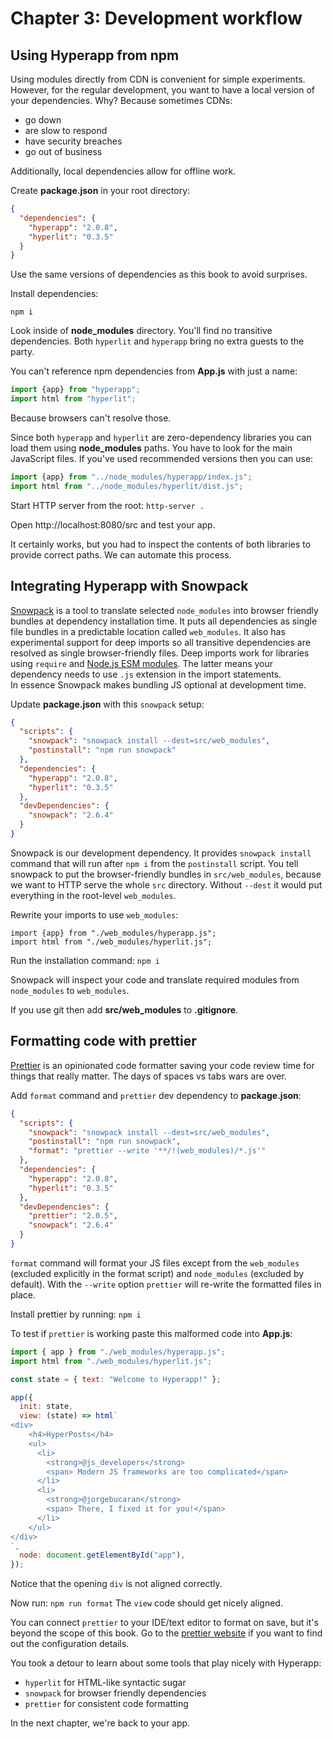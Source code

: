 # Chapter 3: Development workflow

## Using Hyperapp from npm

Using modules directly from CDN is convenient for simple experiments. 
However, for the regular development, you want to have a local version of your dependencies. 
Why? Because sometimes CDNs:
* go down
* are slow to respond
* have security breaches
* go out of business

Additionally, local dependencies allow for offline work.

Create **package.json** in your root directory:
```json
{
  "dependencies": {
    "hyperapp": "2.0.8",
    "hyperlit": "0.3.5"
  }
}
```
Use the same versions of dependencies as this book to avoid surprises.

Install dependencies:
```
npm i
```
Look inside of **node_modules** directory. You'll find no transitive dependencies. Both `hyperlit` and `hyperapp` bring no extra guests to the party.

You can't reference npm dependencies from **App.js** with just a name:
```js
import {app} from "hyperapp";
import html from "hyperlit";
```
Because browsers can't resolve those.

Since both `hyperapp` and `hyperlit` are zero-dependency libraries you can load them using **node_modules** paths.
You have to look for the main JavaScript files. If you've used recommended versions then you can use:
```js
import {app} from "../node_modules/hyperapp/index.js";
import html from "../node_modules/hyperlit/dist.js";
```

Start HTTP server from the root:
`http-server .`

Open http://localhost:8080/src and test your app.

It certainly works, but you had to inspect the contents of both libraries to provide correct paths. We can automate 
this process.

## Integrating Hyperapp with Snowpack 

[Snowpack](https://www.snowpack.dev/) is a tool to translate selected `node_modules` into browser friendly bundles at dependency installation time.
It puts all dependencies as single file bundles in a predictable location called `web_modules`. 
It also has experimental support for deep imports so all transitive dependencies are resolved as single browser-friendly files. 
Deep imports work for libraries using `require` and [Node.js ESM modules](https://nodejs.org/api/esm.html). The latter means your dependency needs
to use `.js` extension in the import statements.  
In essence Snowpack makes bundling JS optional at development time.

Update **package.json** with this `snowpack` setup:
```json
{
  "scripts": {
    "snowpack": "snowpack install --dest=src/web_modules",
    "postinstall": "npm run snowpack"
  },
  "dependencies": {
    "hyperapp": "2.0.8",
    "hyperlit": "0.3.5"
  },
  "devDependencies": {
    "snowpack": "2.6.4"
  }
}
```
Snowpack is our development dependency. It provides `snowpack install` command that will run after ```npm i``` from the ```postinstall``` script. 
You tell snowpack to put the browser-friendly bundles in `src/web_modules`, because we want to HTTP serve the whole `src` directory. Without `--dest`  it would put everything in the root-level `web_modules`.

Rewrite your imports to use `web_modules`:
```
import {app} from "./web_modules/hyperapp.js";
import html from "./web_modules/hyperlit.js";
```
 
Run the installation command:
```npm i```

Snowpack will inspect your code and translate required modules from `node_modules` to `web_modules`.

If you use git then add **src/web_modules** to **.gitignore**.

## Formatting code with prettier 

[Prettier](https://prettier.io/) is an opinionated code formatter saving your code review time for things that really matter. 
The days of spaces vs tabs wars are over.

Add `format` command and `prettier` dev dependency to **package.json**:
```json
{
  "scripts": {
    "snowpack": "snowpack install --dest=src/web_modules",
    "postinstall": "npm run snowpack",
    "format": "prettier --write '**/!(web_modules)/*.js'"
  },
  "dependencies": {
    "hyperapp": "2.0.8",
    "hyperlit": "0.3.5"
  },
  "devDependencies": {
    "prettier": "2.0.5",
    "snowpack": "2.6.4"
  }
}
```
`format` command will format your JS files except from the `web_modules` (excluded explicitly in the format script) and `node_modules` (excluded by default).
With the `--write` option `prettier` will re-write the formatted files in place.

Install prettier by running:
```npm i```

To test if `prettier` is working paste this malformed code into **App.js**:
```js
import { app } from "./web_modules/hyperapp.js";
import html from "./web_modules/hyperlit.js";

const state = { text: "Welcome to Hyperapp!" };

app({
  init: state,
  view: (state) => html`
<div>
    <h4>HyperPosts</h4>
    <ul>
      <li>
        <strong>@js_developers</strong>
        <span> Modern JS frameworks are too complicated</span>
      </li>
      <li>
        <strong>@jorgebucaran</strong>
        <span> There, I fixed it for you!</span>
      </li>
    </ul>
</div>
`,
  node: document.getElementById("app"),
});
```
Notice that the opening `div` is not aligned correctly.

Now run:
`
npm run format
`
The `view` code should get nicely aligned.

You can connect `prettier` to your IDE/text editor to format on save, but it's beyond the scope of this book.
Go to the [prettier website](https://prettier.io/) if you want to find out the configuration details.

You took a detour to learn about some tools that play nicely with Hyperapp:
* `hyperlit` for HTML-like syntactic sugar
* `snowpack` for browser friendly dependencies
* `prettier` for consistent code formatting

In the next chapter, we're back to your app.